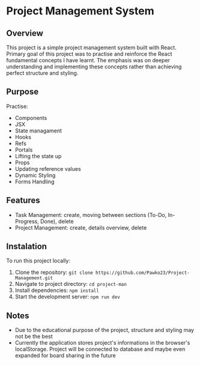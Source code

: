 # Project Management System

## Overview
This project is a simple project management system built with React. Primary goal of this project was to practise and reinforce the React fundamental concepts I have learnt. The emphasis was on deeper understanding and implementing these concepts rather than achieving perfect structure and styling. 

## Purpose
Practise:
* Components
* JSX 
* State managament
* Hooks
* Refs
* Portals 
* Lifting the state up 
* Props 
* Updating reference values
* Dynamic Styling
* Forms Handling


## Features
* Task Management: create, moving between sections (To-Do, In-Progress, Done), delete
* Project Management: create, details overview, delete

## Instalation
To run this project locally:

1. Clone the repository:
```git clone https://github.com/Pawko23/Project-Management.git```
2. Navigate to project directory:
```cd project-man```
3. Install dependencies:
```npm install```
4. Start the development server:
```npm run dev```

## Notes
* Due to the educational purpose of the project, structure and styling may not be the best
* Currently the application stores project's informations in the browser's localStorage. Project will be connected to database and maybe even expanded for board sharing in the future
